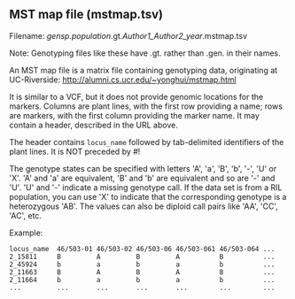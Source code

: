## MST map file (mstmap.tsv)
Filename: *gensp.population*.gt.*Author1_Author2_year*.mstmap.tsv

Note: Genotyping files like these have .gt. rather than .gen. in their names.

An MST map file is a matrix file containing genotyping data, originating at UC-Riverside: http://alumni.cs.ucr.edu/~yonghui/mstmap.html

It is similar to a VCF, but it does not provide genomic locations for the markers. Columns are plant lines, with the first row providing a name; 
rows are markers, with the first column providing the marker name. It may contain a header, described in the URL above.

The header contains `locus_name` followed by tab-delimited identifiers of the plant lines. It is NOT preceded by #!

The genotype states can be specified with letters 'A', 'a', 'B', 'b', '-', 'U' or 'X'. 'A' and 'a' are equivalent, 
'B' and 'b' are equivalent and so are '-' and 'U'. 'U' and '-' indicate a missing genotype call. If the data set is from a RIL population,
you can use 'X' to indicate that the corresponding genotype is a heterozygous 'AB'. The values can also be diploid call pairs like 'AA', 'CC', 'AC', etc.

Example:
```
locus_name  46/503-01 46/503-02 46/503-06 46/503-061 46/503-064 ...
2_15811     B         A         B         A          B          ...
2_45924     b         a         b         a          b          ...
2_11663     B         A         B         A          B          ...
2_11664     b         a         b         a          b          ...
...         ...       ...       ...       ...        ...        ...
```
